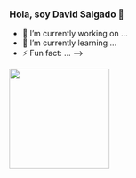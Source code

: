 ### Hola, soy David Salgado 👋

- 🔭 I’m currently working on ...
- 🌱 I’m currently learning ...
- ⚡ Fun fact: ...
-->

<div>
  <img height="180em" src="https://gifimage.net/wp-content/uploads/2017/09/anime-typing-gif-2.gif" />
</div>
